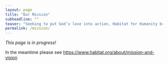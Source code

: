```yaml
---
layout: page
title: "Our Mission"
subheadline: ""
teaser: "Seeking to put God’s love into action, Habitat for Humanity brings people together to build homes, communities and hope."
permalink: /mission/
---
```


*This page is in progress!*

In the meantime please see <https://www.habitat.org/about/mission-and-vision>

